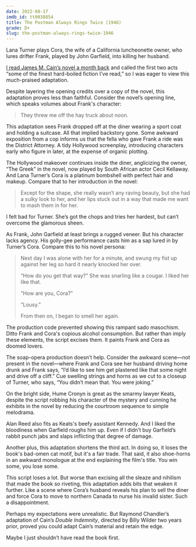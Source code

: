 ```yaml
---
date: 2022-08-17
imdb_id: tt0038854
title: The Postman Always Rings Twice (1946)
grade: D+
slug: the-postman-always-rings-twice-1946
---
```


Lana Turner plays Cora, the wife of a California luncheonette owner, who lures drifter Frank, played by John Garfield, into killing her husband.

<!-- end -->

<a href="https://www.franksbooklog.com/reviews/the-postman-always-rings-twice-by-james-m-cain/">I read James M. Cain’s novel a month back</a> and called the first two acts “some of the finest hard-boiled fiction I’ve read,” so I was eager to view this much-praised adaptation.

Despite layering the opening credits over a copy of the novel, this adaptation proves less than faithful. Consider the novel’s opening line, which speaks volumes about Frank's character:

> They threw me off the hay truck about noon.

This adaptation sees Frank dropped off at the diner wearing a sport coat and holding a suitcase. All that implied backstory gone. Some awkward exposition from a cop informs us that the fella who gave Frank a ride was the District Attorney. A tidy Hollywood screenplay, introducing characters early who figure in later, at the expense of organic plotting.

The Hollywood makeover continues inside the diner, anglicizing the owner, “The Greek” in the novel, now played by South African actor Cecil Kellaway. And Lana Turner’s Cora is a platinum bombshell with perfect hair and makeup. Compare that to her introduction in the novel:

> Except for the shape, she really wasn’t any raving beauty, but she had a sulky look to her, and her lips stuck out in a way that made me want to mash them in for her.

I felt bad for Turner. She’s got the chops and tries her hardest, but can’t overcome the glamorous sheen.

As Frank, John Garfield at least brings a rugged veneer. But his character lacks agency. His golly-gee performance casts him as a sap lured in by Turner’s Cora. Compare this to his novel persona:

> Next day I was alone with her for a minute, and swung my fist up against her leg so hard it nearly knocked her over.
>
> “How do you get that way?” She was snarling like a cougar. I liked her like that.
>
> “How are you, Cora?”
>
> “Lousy.”
>
> From then on, I began to smell her again.

The production code prevented showing this rampant sado masochism. Ditto Frank and Cora's copious alcohol consumption. But rather than imply these elements, the script excises them. It paints Frank and Cora as doomed lovers.

The soap-opera production doesn’t help. Consider the awkward scene—not present in the novel—where Frank and Cora see her husband driving home drunk and Frank says, “I’d like to see him get plastered like that some night and drive off a cliff.” Cue swelling strings and horns as we cut to a closeup of Turner, who says, “You didn’t mean that. You were joking.”

On the bright side, Hume Cronyn is great as the smarmy lawyer Keats, despite the script robbing his character of the mystery and cunning he exhibits in the novel by reducing the courtroom sequence to simple melodrama.

Alan Reed also fits as Keats's beefy assistant Kennedy. And I liked the bloodiness when Garfield roughs him up. Even if I didn’t buy Garfield’s rabbit punch jabs and slaps inflicting that degree of damage.

Another plus, this adaptation shortens the third act. In doing so, it loses the book's bad-omen cat motif, but it's a fair trade. That said, it also shoe-horns in an awkward monologue at the end explaining the film's title. You win some, you lose some.

This script loses a lot. But worse than excising all the sleaze and nihilism that made the book so riveting, this adaptation adds bits that weaken it further. Like a scene where Cora’s husband reveals his plan to sell the diner and force Cora to move to northern Canada to nurse his invalid sister. Such a disappointment.

Perhaps my expectations were unrealistic. But Raymond Chandler’s adaptation of Cain’s <span data-imdb-id="tt0036775">_Double Indemnity_</span>, directed by Billy Wilder two years prior, proved you could adapt Cain’s material and retain the edge.

Maybe I just shouldn’t have read the book first.